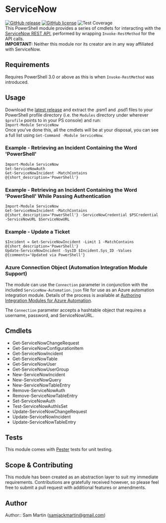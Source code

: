# ServiceNow  
[![GitHub release](https://img.shields.io/github/release/Sam-Martin/servicenow-powershell.svg)](https://github.com/Sam-Martin/servicenow-powershell/releases/latest) [![GitHub license](https://img.shields.io/github/license/Sam-Martin/servicenow-powershell.svg)](LICENSE) ![Test Coverage](https://img.shields.io/badge/coverage-73%25-orange.svg)  
This PowerShell module provides a series of cmdlets for interacting with the [ServiceNow REST API](http://wiki.servicenow.com/index.php?title=REST_API), performed by wrapping `Invoke-RestMethod` for the API calls.  
**IMPORTANT:** Neither this module nor its creator are in any way affiliated with ServiceNow.

## Requirements
Requires PowerShell 3.0 or above as this is when `Invoke-RestMethod` was introduced.

## Usage
Download the [latest release](https://github.com/Sam-Martin/servicenow-powershell/releases/latest) and  extract the .psm1 and .psd1 files to your PowerShell profile directory (i.e. the `Modules` directory under wherever `$profile` points to in your PS console) and run:  
`Import-Module ServiceNow`  
Once you've done this, all the cmdlets will be at your disposal, you can see a full list using `Get-Command -Module ServiceNow`.

### Example - Retrieving an Incident Containing the Word 'PowerShell'
```
Import-Module ServiceNow
Set-ServiceNowAuth 
Get-ServiceNowIncident -MatchContains @{short_description='PowerShell'} 
```

### Example - Retrieving an Incident Containing the Word 'PowerShell' While Passing Authentication
```
Import-Module ServiceNow
Get-ServiceNowIncident -MatchContains @{short_description='PowerShell'} -ServiceNowCredential $PSCredential -ServiceNowURL $ServiceNowURL
```

### Example - Update a Ticket
```
$Incident = Get-ServiceNowIncident -Limit 1 -MatchContains @{short_description='PowerShell'}
Update-ServiceNowIncident -SysID $Incident.Sys_ID -Values @{comments='Updated via PowerShell'}
```

### Azure Connection Object (Automation Integration Module Support)
The module can use the `Connection` parameter in conjunction with the included `ServiceNow-Automation.json` file for use as an Azure automation integration module.  Details of the process is available at [Authoring Integration Modules for Azure Automation](https://azure.microsoft.com/en-us/blog/authoring-integration-modules-for-azure-automation).  

The `Connection` parameter accepts a hashtable object that requires a username, password, and ServiceNowURL.

## Cmdlets  
* Get-ServiceNowChangeRequest
* Get-ServiceNowConfigurationItem
* Get-ServiceNowIncident
* Get-ServiceNowTable
* Get-ServiceNowUser
* Get-ServiceNowUserGroup
* New-ServiceNowIncident
* New-ServiceNowQuery
* New-ServiceNowTableEntry
* Remove-ServiceNowAuth
* Remove-ServiceNowTableEntry
* Set-ServiceNowAuth
* Test-ServiceNowAuthIsSet
* Update-ServiceNowChangeRequest
* Update-ServiceNowIncident
* Update-ServiceNowTableEntry

## Tests
This module comes with [Pester](https://github.com/pester/Pester/) tests for unit testing.

## Scope & Contributing
This module has been created as an abstraction layer to suit my immediate requirements. Contributions are gratefully received however, so please feel free to submit a pull request with additional features or amendments.

## Author
Author:: Sam Martin (<samjackmartin@gmail.com>)

